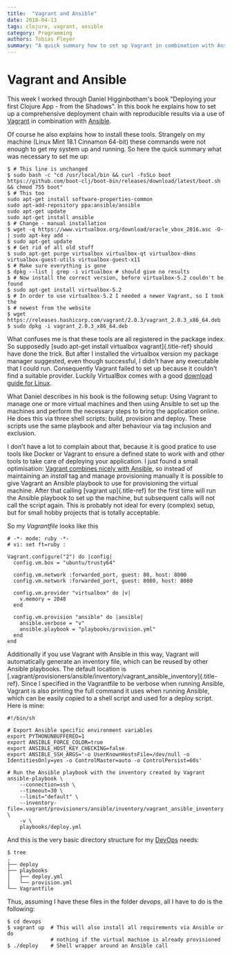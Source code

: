 ```yaml
---
title:  "Vagrant and Ansible"
date: 2018-04-13
tags: clojure, vagrant, ansible
category: Programming
authors: Tobias Pleyer
summary: "A quick summary how to set up Vagrant in combination with Ansible."
---
```


Vagrant and Ansible
===================

This week I worked through Daniel Higginbotham's book "Deploying your
first Clojure App - from the Shadows". In this book he explains how to
set up a comprehensive deployment chain with reproducible results via a
use of [Vagrant](https://www.vagrantup.com/) in combination with
[Ansible](http://docs.ansible.com/).

Of course he also explains how to install these tools. Strangely on my
machine (Linux Mint 18.1 Cinnamon 64-bit) these commands were not enough
to get my system up and running. So here the quick summary what was
necessary to set me up:

``` {.sourceCode .bash}
$ # This line is unchanged
$ sudo bash -c "cd /usr/local/bin && curl -fsSLo boot https://github.com/boot-clj/boot-bin/releases/download/latest/boot.sh && chmod 755 boot"
$ # This too
sudo apt-get install software-properties-common
sudo apt-add-repository ppa:ansible/ansible
sudo apt-get update
sudo apt-get install ansible
$ # Change - manual installation
$ wget -q https://www.virtualbox.org/download/oracle_vbox_2016.asc -O- | sudo apt-key add -
$ sudo apt-get update
$ # Get rid of all old stuff
$ sudo apt-get purge virtualbox virtualbox-qt virtualbox-dkms virtualbox-guest-utils virtualbox-guest-x11
$ # Make sure everything is gone
$ dpkg --list | grep -i virtualbox # should give no results
$ # Now install the correct version, before virtualbox-5.2 couldn't be found
$ sudo apt-get install virtualbox-5.2
$ # In order to use virtualbox-5.2 I needed a newer Vagrant, so I took the
$ # newest from the website
$ wget https://releases.hashicorp.com/vagrant/2.0.3/vagrant_2.0.3_x86_64.deb
$ sudo dpkg -i vagrant_2.0.3_x86_64.deb
```

What confuses me is that these tools are all registered in the package
index. So supposedly [sudo apt-get install virtualbox
vagrant]{.title-ref} should have done the trick. But after I installed
the virtualbox version my package manager suggested, even though
successful, I didn't have any executable that I could run. Consequently
Vagrant failed to set up because it couldn't find a suitable provider.
Luckily VirtualBox comes with a good [download guide for
Linux](https://www.virtualbox.org/wiki/Linux_Downloads).

What Daniel describes in his book is the following setup: Using Vagrant
to manage one or more virtual machines and then using Ansible to set up
the machines and perform the necessary steps to bring the application
online. He does this via three shell scripts: build, provision and
deploy. These scripts use the same playbook and alter behaviour via tag
inclusion and exclusion.

I don't have a lot to complain about that, because it is good pratice to
use tools like Docker or Vagrant to ensure a defined state to work with
and other tools to take care of deploying your application. I just found
a small optimisation: [Vagrant combines nicely with
Ansible](http://docs.ansible.com/ansible/latest/scenario_guides/guide_vagrant.html),
so instead of maintaining an *install* tag and manage provisioning
manually it is possible to give Vagrant an Ansible playbook to use for
provisioning the virtual machine. After that calling [vagrant
up]{.title-ref} for the first time will run the Ansible playbook to set
up the machine, but subsequent calls will not call the script again.
This is probably not ideal for every (complex) setup, but for small
hobby projects that is totally acceptable.

So my *Vagrantfile* looks like this

``` {.sourceCode .ruby}
# -*- mode: ruby -*-
# vi: set ft=ruby :

Vagrant.configure("2") do |config|
  config.vm.box = "ubuntu/trusty64"

  config.vm.network :forwarded_port, guest: 80, host: 8000
  config.vm.network :forwarded_port, guest: 8080, host: 8080

  config.vm.provider "virtualbox" do |v|
    v.memory = 2048
  end

  config.vm.provision "ansible" do |ansible|
    ansible.verbose = "v"
    ansible.playbook = "playbooks/provision.yml"
  end
end
```

Additionally if you use Vagrant with Ansible in this way, Vagrant will
automatically generate an inventory file, which can be reused by other
Ansible playbooks. The default location is
[.vagrant/provisioners/ansible/inventory/vagrant\_ansible\_inventory]{.title-ref}.
Since I specified in the Vagrantfile to be verbose when running Ansible,
Vagrant is also printing the full command it uses when running Ansible,
which can be easily copied to a shell script and used for a deploy
script. Here is mine:

``` {.sourceCode .bash}
#!/bin/sh

# Export Ansible specific environment variables
export PYTHONUNBUFFERED=1
export ANSIBLE_FORCE_COLOR=true
export ANSIBLE_HOST_KEY_CHECKING=false
export ANSIBLE_SSH_ARGS='-o UserKnownHostsFile=/dev/null -o IdentitiesOnly=yes -o ControlMaster=auto -o ControlPersist=60s'

# Run the Ansible playbook with the inventory created by Vagrant
ansible-playbook \
    --connection=ssh \
    --timeout=30 \
    --limit="default" \
    --inventory-file=.vagrant/provisioners/ansible/inventory/vagrant_ansible_inventory \
    -v \
    playbooks/deploy.yml
```

And this is the very basic directory structure for my
[DevOps](https://en.wikipedia.org/wiki/DevOps) needs:

``` {.sourceCode .bash}
$ tree
.
├── deploy
├── playbooks
│   ├── deploy.yml
│   └── provision.yml
└── Vagrantfile
```

Thus, assuming I have these files in the folder *devops*, all I have to
do is the following:

``` {.sourceCode .bash}
$ cd devops
$ vagrant up  # This will also install all requirements via Ansible or do
              # nothing if the virtual machine is already provisioned
$ ./deploy    # Shell wrapper around an Ansible call
```